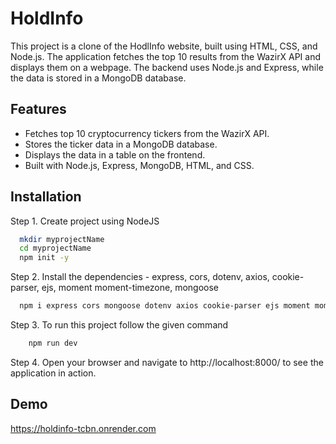 
# HoldInfo

This project is a clone of the HodlInfo website, built using HTML, CSS, and Node.js. The application fetches the top 10 results from the WazirX API and displays them on a webpage. The backend uses Node.js and Express, while the data is stored in a MongoDB database.


## Features

- Fetches top 10 cryptocurrency tickers from the WazirX API.
- Stores the ticker data in a MongoDB database.
- Displays the data in a table on the frontend.
- Built with Node.js, Express, MongoDB, HTML, and CSS.


## Installation

Step 1. Create project using NodeJS

```bash
  mkdir myprojectName
  cd myprojectName
  npm init -y
```

Step 2. Install the dependencies - express, cors, dotenv, axios, cookie-parser, ejs, moment moment-timezone, mongoose
```bash
  npm i express cors mongoose dotenv axios cookie-parser ejs moment moment-timezone
```

Step 3. To run this project follow the given command
```bash
    npm run dev
```

Step 4. Open your browser and navigate to http://localhost:8000/   to see the application in action.

## Demo

  https://holdinfo-tcbn.onrender.com

